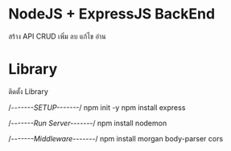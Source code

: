 # NodeJS + ExpressJS BackEnd 
สร้าง API CRUD เพิ่ม ลบ แก้ไข อ่าน

# Library 

ติดตั้ง Library 

/*-------SETUP-------*/ 
npm init -y npm install express 

/*-------Run Server-------*/ 
npm install nodemon 

/*-------Middleware-------*/ 
npm install morgan body-parser cors
